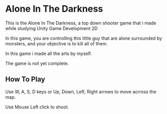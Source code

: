 # Alone In The Darkness
This is the Alone In The Darkness, a top down shooter game that i made while studying Unity Game Development 2D

In this game, you are controlling this little guy that are alone surrounded by monsters, and your objective is to kill all of them.

In this game i made all the arts by myself.

The game is not yet complete.


## How To Play

Use W, A, S, D keys or Up, Down, Left, Right arrows to move acrross the map.

Use Mouse Left click to shoot.
